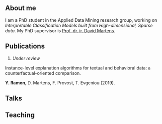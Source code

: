 ## About me

I am a PhD student in the Applied Data Mining research group, working on *Interpretable Classification Models built from High-dimensional, Sparse data*. My PhD supervisor is [Prof. dr. ir. David Martens](https://www.uantwerpen.be/nl/personeel/david-martens/).  

## Publications

1. *Under review*

Instance-level explanation algorithms for textual and behavioral data: a counterfactual-oriented comparison.

**Y. Ramon**, D. Martens, F. Provost, T. Evgeniou (2019). 


## Talks

## Teaching

